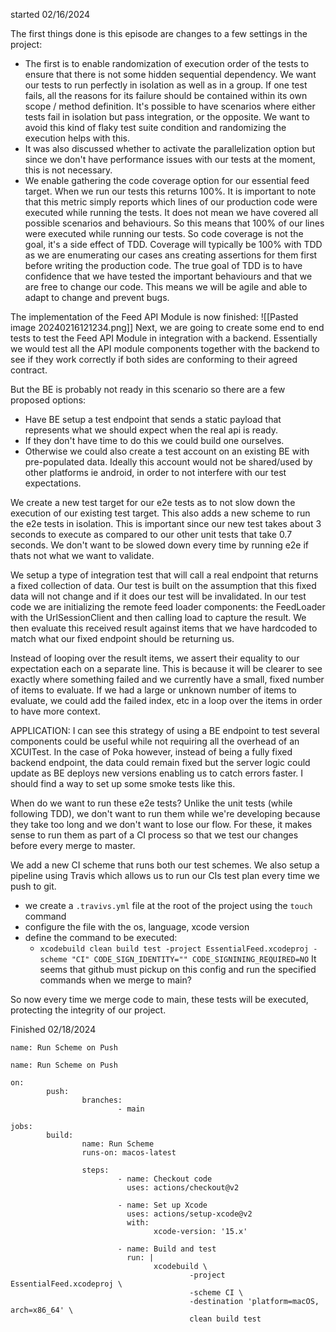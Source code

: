started 02/16/2024

The first things done is this episode are changes to a few settings in the project:
- The first is to enable randomization of execution order of the tests to ensure that there is not some hidden sequential dependency. We want our tests to run perfectly in isolation as well as in a group. If one test fails, all the reasons for its failure should be contained within its own scope / method definition. It's possible to have scenarios where either tests fail in isolation but pass integration, or the opposite. We want to avoid this kind of flaky test suite condition and randomizing the execution helps with this.
- It was also discussed whether to activate the parallelization option but since we don't have performance issues with our tests at the moment, this is not necessary.
- We enable gathering the code coverage option for our essential feed target. When we run our tests this returns 100%. It is important to note that this metric simply reports which lines of our production code were executed while running the tests. It does not mean we have covered all possible scenarios and behaviours. So this means that 100% of our lines were executed while running our tests. So code coverage is not the goal, it's a side effect of TDD. Coverage will typically be 100% with TDD as we are enumerating our cases ans creating assertions for them first before writing the production code. The true goal of TDD is to have confidence that we have tested the important behaviours and that we are free to change our code. This means we will be agile and able to adapt to change and prevent bugs. 

The implementation of the Feed API Module is now finished:
![[Pasted image 20240216121234.png]]
Next, we are going to create some end to end tests to test the Feed API Module in integration with a backend. Essentially we would test all the API module components together with the backend to see if they work correctly if both sides are conforming to their agreed contract.

But the BE is probably not ready in this scenario so there are a few proposed options:
- Have BE setup a test endpoint that sends a static payload that represents what we should expect when the real api is ready.
- If they don't have time to do this we could build one ourselves.
- Otherwise we could also create a test account on an existing BE with pre-populated data. Ideally this account would not be shared/used by other platforms ie android, in order to not interfere with our test expectations.

We create a new test target for our e2e tests as to not slow down the execution of our existing test target. This also adds a new scheme to run the e2e tests in isolation. This is important since our new test takes about 3 seconds to execute as compared to our other unit tests that take 0.7 seconds. We don't want to be slowed down every time by running e2e if thats not what we want to validate.

We setup a type of integration test that will call a real endpoint that returns a fixed collection of data. Our test is built on the assumption that this fixed data will not change and if it does our test will be invalidated. In our test code we are initializing the remote feed loader components: the FeedLoader with the UrlSessionClient and then calling load to capture the result. We then evaluate this received result against items that we have hardcoded to match what our fixed endpoint should be returning us.

Instead of looping over the result items, we assert their equality to our expectation each on a separate line. This is because it will be clearer to see exactly where something failed and we currently have a small, fixed number of items to evaluate. If we had a large or unknown number of items to evaluate, we could add the failed index, etc in a loop over the items in order to have more context.

APPLICATION: I can see this strategy of using a BE endpoint to test several components could be useful while not requiring all the overhead of an XCUITest. In the case of Poka however, instead of being a fully fixed backend endpoint, the data could remain fixed but the server logic could update as BE deploys new versions enabling us to catch errors faster. I should find a way to set up some smoke tests like this. 

When do we want to run these e2e tests? Unlike the unit tests (while following TDD), we don't want to run them while we're developing because they take too long and we don't want to lose our flow. For these, it makes sense to run them as part of a CI process so that we test our changes before every merge to master. 

We add a new CI scheme that runs both our test schemes. We also setup a pipeline using Travis which allows us to run our CIs test plan every time we push to git. 
- we create a `.travivs.yml` file at the root of the project using the `touch` command
- configure the file with the os, language, xcode version 
- define the command to be executed:
	- `xcodebuild clean build test -project EssentialFeed.xcodeproj -scheme "CI" CODE_SIGN_IDENTITY="" CODE_SIGNINING_REQUIRED=NO`
It seems that github must pickup on this config and run the specified commands when we merge to main?

So now every time we merge code to main, these tests will be executed, protecting the integrity of our project.

Finished 02/18/2024

```
name: Run Scheme on Push

name: Run Scheme on Push

on:
        push:
                branches:
                        - main

jobs:
        build:
                name: Run Scheme
                runs-on: macos-latest

                steps:
                        - name: Checkout code
                          uses: actions/checkout@v2

                        - name: Set up Xcode
                          uses: actions/setup-xcode@v2
                          with:
                                xcode-version: '15.x'

                        - name: Build and test
                          run: |
                                xcodebuild \
                                        -project EssentialFeed.xcodeproj \
                                        -scheme CI \
                                        -destination 'platform=macOS, arch=x86_64' \
                                        clean build test
```